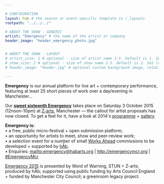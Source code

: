 ```yaml
---

# CONFIGURATION
layout: hab # the season or event-specific template in /_layouts
rootpath: "../../../"

# ABOUT THE SHOW - GENERIC
artist: "Emergency" # the name of the artist or company
header_image: "header_emergency_photo.jpg"   


# ABOUT THE SHOW - LAYOUT
# artist_size: 1 # optional - size of artist name 1-5. Default is 1. Set longer names to lower values
# show_size: 2 # optional - size of show name 2-5. Default is 2. Set longer names to lower values
# header_image: "header.jpg" # optional custom background image, relative to current page

---
```

**Emergency** is our annual platform for live art + contemporary performance, featuring at least 25 short pieces of work over a day/evening in Manchester…        
        
Our [**sweet sixteenth Emergency**](/current/2015-emergency) takes place on Saturday 3 October 2015 (12noon-10pm) at [Z-arts](http://www.z-arts.org/about-us/getting-here), Manchester — the callout for artist proposals has now closed. To get a feel for it, have a look at 2014's [programme](/archive/2014-emergency) + [gallery](/galleries/2014-emergency).		
		
**Emergency is:**    
• a free, public micro-festival + open submission platform;   
• an opportunity for artists to meet, show and peer-review work;      
• a selection event for a number of small [Works Ahead](/hab/worksahead) commissions to be developed + supported by [hÅb](/hab).        
• Enquiries: <mailto:emergency@habarts.org> | <http://emergencymcr.org> | [#EmergencyMcr](http://twitter.com/hashtag/EmergencyMcr)	
    
[Emergency 2015](/current/2015-emergency) is presented by Word of Warning, STUN + Z-arts; produced by hÅb; supported using public funding by Arts Council England + funded by Manchester City Council; a greenroom legacy project.
